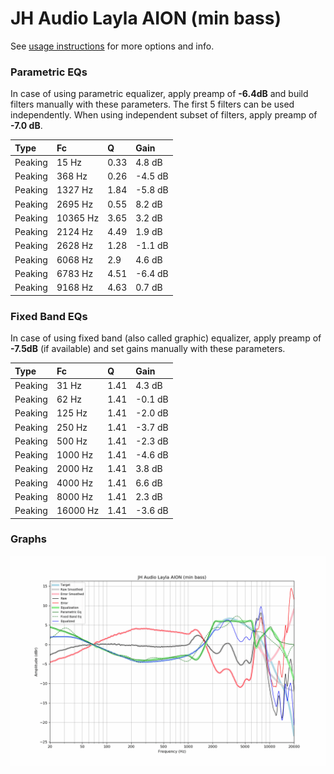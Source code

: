 # JH Audio Layla AION (min bass)
See [usage instructions](https://github.com/jaakkopasanen/AutoEq#usage) for more options and info.

### Parametric EQs
In case of using parametric equalizer, apply preamp of **-6.4dB** and build filters manually
with these parameters. The first 5 filters can be used independently.
When using independent subset of filters, apply preamp of **-7.0 dB**.

| Type    | Fc       |    Q | Gain    |
|:--------|:---------|:-----|:--------|
| Peaking | 15 Hz    | 0.33 | 4.8 dB  |
| Peaking | 368 Hz   | 0.26 | -4.5 dB |
| Peaking | 1327 Hz  | 1.84 | -5.8 dB |
| Peaking | 2695 Hz  | 0.55 | 8.2 dB  |
| Peaking | 10365 Hz | 3.65 | 3.2 dB  |
| Peaking | 2124 Hz  | 4.49 | 1.9 dB  |
| Peaking | 2628 Hz  | 1.28 | -1.1 dB |
| Peaking | 6068 Hz  | 2.9  | 4.6 dB  |
| Peaking | 6783 Hz  | 4.51 | -6.4 dB |
| Peaking | 9168 Hz  | 4.63 | 0.7 dB  |

### Fixed Band EQs
In case of using fixed band (also called graphic) equalizer, apply preamp of **-7.5dB**
(if available) and set gains manually with these parameters.

| Type    | Fc       |    Q | Gain    |
|:--------|:---------|:-----|:--------|
| Peaking | 31 Hz    | 1.41 | 4.3 dB  |
| Peaking | 62 Hz    | 1.41 | -0.1 dB |
| Peaking | 125 Hz   | 1.41 | -2.0 dB |
| Peaking | 250 Hz   | 1.41 | -3.7 dB |
| Peaking | 500 Hz   | 1.41 | -2.3 dB |
| Peaking | 1000 Hz  | 1.41 | -4.6 dB |
| Peaking | 2000 Hz  | 1.41 | 3.8 dB  |
| Peaking | 4000 Hz  | 1.41 | 6.6 dB  |
| Peaking | 8000 Hz  | 1.41 | 2.3 dB  |
| Peaking | 16000 Hz | 1.41 | -3.6 dB |

### Graphs
![](./JH%20Audio%20Layla%20AION%20(min%20bass).png)